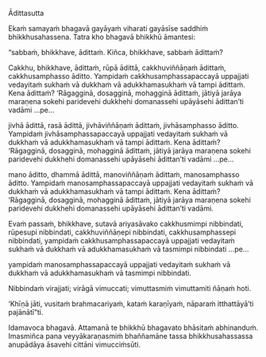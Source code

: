 Ādittasutta

Ekaṁ samayaṁ bhagavā gayāyaṁ viharati gayāsīse saddhiṁ bhikkhusahassena. Tatra kho bhagavā bhikkhū āmantesi:

“sabbaṁ, bhikkhave, ādittaṁ. Kiñca, bhikkhave, sabbaṁ ādittaṁ?

Cakkhu, bhikkhave, ādittaṁ, rūpā ādittā, cakkhuviññāṇaṁ ādittaṁ, cakkhusamphasso āditto. Yampidaṁ cakkhusamphassapaccayā uppajjati vedayitaṁ sukhaṁ vā dukkhaṁ vā adukkhamasukhaṁ vā tampi ādittaṁ. Kena ādittaṁ? ‘Rāgagginā, dosagginā, mohagginā ādittaṁ, jātiyā jarāya maraṇena sokehi paridevehi dukkhehi domanassehi upāyāsehi ādittan’ti vadāmi …pe…

jivhā ādittā, rasā ādittā, jivhāviññāṇaṁ ādittaṁ, jivhāsamphasso āditto. Yampidaṁ jivhāsamphassapaccayā uppajjati vedayitaṁ sukhaṁ vā dukkhaṁ vā adukkhamasukhaṁ vā tampi ādittaṁ. Kena ādittaṁ? ‘Rāgagginā, dosagginā, mohagginā ādittaṁ, jātiyā jarāya maraṇena sokehi paridevehi dukkhehi domanassehi upāyāsehi ādittan’ti vadāmi …pe…

mano āditto, dhammā ādittā, manoviññāṇaṁ ādittaṁ, manosamphasso āditto. Yampidaṁ manosamphassapaccayā uppajjati vedayitaṁ sukhaṁ vā dukkhaṁ vā adukkhamasukhaṁ vā tampi ādittaṁ. Kena ādittaṁ? ‘Rāgagginā, dosagginā, mohagginā ādittaṁ, jātiyā jarāya maraṇena sokehi paridevehi dukkhehi domanassehi upāyāsehi ādittan’ti vadāmi.

Evaṁ passaṁ, bhikkhave, sutavā ariyasāvako cakkhusmimpi nibbindati, rūpesupi nibbindati, cakkhuviññāṇepi nibbindati, cakkhusamphassepi nibbindati, yampidaṁ cakkhusamphassapaccayā uppajjati vedayitaṁ sukhaṁ vā dukkhaṁ vā adukkhamasukhaṁ vā tasmimpi nibbindati …pe…

yampidaṁ manosamphassapaccayā uppajjati vedayitaṁ sukhaṁ vā dukkhaṁ vā adukkhamasukhaṁ vā tasmimpi nibbindati.

Nibbindaṁ virajjati; virāgā vimuccati; vimuttasmiṁ vimuttamiti ñāṇaṁ hoti.

‘Khīṇā jāti, vusitaṁ brahmacariyaṁ, kataṁ karaṇīyaṁ, nāparaṁ itthattāyā’ti pajānātī”ti.

Idamavoca bhagavā. Attamanā te bhikkhū bhagavato bhāsitaṁ abhinanduṁ. Imasmiñca pana veyyākaraṇasmiṁ bhaññamāne tassa bhikkhusahassassa anupādāya āsavehi cittāni vimucciṁsūti.